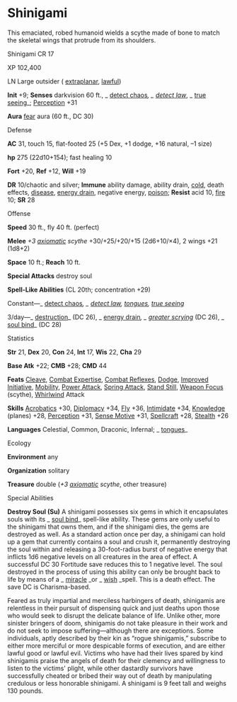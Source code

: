 # Shinigami

This emaciated, robed humanoid wields a scythe made of bone to match the skeletal wings that protrude from its shoulders.

Shinigami CR 17

XP 102,400

LN Large outsider ( [extraplanar](monsters/creatureTypes.md#_extraplanar-subtype), [lawful](monsters/creatureTypes.md#_lawful-subtype))

**Init** +9; **Senses** darkvision 60 ft., _ [detect chaos](spells/detectChaos.md#_detect-chaos)_, _ [detect law](spells/detectLaw.md#_detect-law)_, _ [true seeing](spells/trueSeeing.md#_true-seeing)_; [Perception](skills/perception.md#_perception) +31

**Aura** [fear](monsters/universalMonsterRules.md#_fear-(su-or-sp)) aura (60 ft., DC 30)

Defense

**AC** 31, touch 15, flat-footed 25 (+5 Dex, +1 dodge, +16 natural, –1 size)

**hp** 275 (22d10+154); fast healing 10

**Fort** +20, **Ref** +12, **Will** +19

**DR** 10/chaotic and silver; **Immune** ability damage, ability drain, [cold](monsters/creatureTypes.md#_cold-subtype), death effects, [disease](monsters/universalMonsterRules.md#_disease-(ex-or-su)), [energy drain](monsters/universalMonsterRules.md#_energy-drain), negative energy, [poison](monsters/universalMonsterRules.md#_poison-(ex-or-su)); **Resist** acid 10, [fire](monsters/creatureTypes.md#_fire-subtype) 10; **SR** 28

Offense

**Speed** 30 ft., fly 40 ft. (perfect)

**Melee** _+3 [axiomatic](magicItems/weapons.md#_weapons-axiomatic) scythe_ +30/+25/+20/+15 (2d6+10/×4), 2 wings +21 (1d8+2)

**Space** 10 ft.; **Reach** 10 ft.

**Special Attacks** destroy soul

**Spell-Like Abilities** (CL 20th; concentration +29)

Constant—_ [detect chaos](spells/detectChaos.md#_detect-chaos)_, _ [detect law](spells/detectLaw.md#_detect-law), [tongues](spells/tongues.md#_tongues), [true seeing](spells/trueSeeing.md#_true-seeing)_

3/day—_ [destruction](spells/destruction.md#_destruction)_ (DC 26), _ [energy drain](spells/energyDrain.md#_energy-drain)_, _ [greater scrying](spells/scrying.md#_scrying-greater)_ (DC 26), _ [soul bind](spells/soulBind.md#_soul-bind)_ (DC 28)

Statistics

**Str** 21, **Dex** 20, **Con** 24, **Int** 17, **Wis** 22, **Cha** 29

**Base Atk** +22; **CMB** +28; **CMD** 44

**Feats** [Cleave](feats.md#_cleave), [Combat Expertise](feats.md#_combat-expertise), [Combat Reflexes](feats.md#_combat-reflexes), [Dodge](feats.md#_dodge), [Improved Initiative](feats.md#_improved-initiative), [Mobility](feats.md#_mobility), [Power Attack](feats.md#_power-attack), [Spring Attack](feats.md#_spring-attack), [Stand Still](feats.md#_stand-still), [Weapon Focus](feats.md#_weapon-focus) (scythe), [Whirlwind](monsters/universalMonsterRules.md#_whirlwind) Attack

**Skills** [Acrobatics](skills/acrobatics.md#_acrobatics) +30, [Diplomacy](skills/diplomacy.md#_diplomacy) +34, [Fly](skills/fly.md#_fly) +36, [Intimidate](skills/intimidate.md#_intimidate) +34, [Knowledge](skills/knowledge.md#_knowledge) (planes) +28, [Perception](skills/perception.md#_perception) +31, [Sense Motive](skills/senseMotive.md#_sense-motive) +31, [Spellcraft](skills/spellcraft.md#_spellcraft) +28, [Stealth](skills/stealth.md#_stealth) +26

**Languages** Celestial, Common, Draconic, Infernal; _ [tongues](spells/tongues.md#_tongues)_

Ecology

**Environment** any

**Organization** solitary

**Treasure** double (_+3 [axiomatic](magicItems/weapons.md#_weapons-axiomatic) scythe_, other treasure)

Special Abilities

**Destroy Soul (Su)** A shinigami possesses six gems in which it encapsulates souls with its _ [soul bind](spells/soulBind.md#_soul-bind)_ spell-like ability. These gems are only useful to the shinigami that owns them, and if the shinigami dies, the gems are destroyed as well. As a standard action once per day, a shinigami can hold up a gem that currently contains a soul and crush it, permanently destroying the soul within and releasing a 30-foot-radius burst of negative energy that inflicts 1d6 negative levels on all creatures in the area of effect. A successful DC 30 Fortitude save reduces this to 1 negative level. The soul destroyed in the process of using this ability can only be brought back to life by means of a _ [miracle](spells/miracle.md#_miracle) _or _ [wish](spells/wish.md#_wish) _spell. This is a death effect. The save DC is Charisma-based.

Feared as truly impartial and merciless harbingers of death, shinigamis are relentless in their pursuit of dispensing quick and just deaths upon those who would seek to disrupt the delicate balance of life. Unlike other, more sinister bringers of doom, shinigamis do not take pleasure in their work and do not seek to impose suffering—although there are exceptions. Some individuals, aptly described by their kin as “rogue shinigamis,” subscribe to either more merciful or more despicable forms of execution, and are either lawful good or lawful evil. Victims who have had their lives spared by kind shinigamis praise the angels of death for their clemency and willingness to listen to the victims' plight, while other dastardly survivors have successfully cheated or bribed their way out of death by manipulating credulous or less honorable shinigami. A shinigami is 9 feet tall and weighs 130 pounds.

